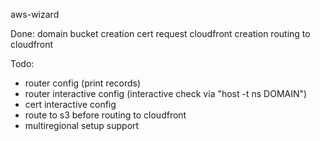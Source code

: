 aws-wizard

Done:
domain bucket creation
cert request
cloudfront creation
routing to cloudfront

Todo:
- router config (print records)
- router interactive config (interactive check via "host -t ns DOMAIN")
- cert interactive config
- route to s3 before routing to cloudfront
- multiregional setup support
